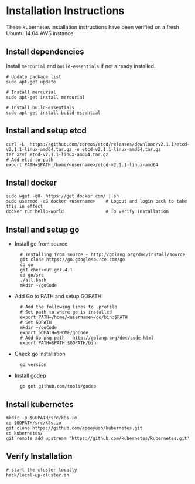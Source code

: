 # Installation Instructions

These kubernetes installation instructions have been verified on a fresh Ubuntu 14.04 AWS instance.

## Install dependencies
Install `mercurial` and `build-essentials` if not already installed.

    # Update package list
	sudo apt-get update

    # Install mercurial
    sudo apt-get install mercurial

    # Install build-essentials
    sudo apt-get install build-essential

## Install and setup etcd
    curl -L  https://github.com/coreos/etcd/releases/download/v2.1.1/etcd-v2.1.1-linux-amd64.tar.gz -o etcd-v2.1.1-linux-amd64.tar.gz
    tar xzvf etcd-v2.1.1-linux-amd64.tar.gz
    # Add etcd to path
    export PATH=$PATH:/home/<username>/etcd-v2.1.1-linux-amd64

## Install docker
    sudo wget -qO- https://get.docker.com/ | sh
    sudo usermod -aG docker <username>    # Logout and login back to take this in effect
    docker run hello-world                # To verify installation

## Install and setup go

- Install go from source

        # Installing from source - http://golang.org/doc/install/source
        git clone https://go.googlesource.com/go
        cd go
        git checkout go1.4.1
        cd go/src
        ./all.bash
        mkdir ~/goCode

- Add Go to PATH and setup GOPATH

        # Add the following lines to .profile
        # Set path to where go is installed
        export PATH=/home/<username>/go/bin:$PATH
        # Set GOPATH
        mkdir ~/goCode
        export GOPATH=$HOME/goCode
        # Add Go pkg path - http://golang.org/doc/code.html
        export PATH=$PATH:$GOPATH/bin

- Check go installation

        go version

- Install godep

        go get github.com/tools/godep

## Install kubernetes

    mkdir -p $GOPATH/src/k8s.io
    cd $GOPATH/src/k8s.io
    git clone https://github.com/apeeyush/kubernetes.git
    cd kubernetes/
    git remote add upstream 'https://github.com/kubernetes/kubernetes.git'

## Verify Installation

    # start the cluster locally
    hack/local-up-cluster.sh
